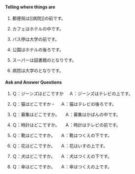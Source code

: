 #### Telling where things are
1. 郵便局は[[病院]]の前です。
   
2. カフェはホテルの中です。
 
3. バス停は大学の前です。
 
4. 公園はホテルの後ろです。
 
5. スーパーは図書館のとなりです。
 
6. 病院は大学のとなりです。

#### Ask and Answer Questions
1. Ｑ：ジーンズはどこですか
　Ａ：ジーンズはテレビの上です。

2. Ｑ：猫はどこですか・
　Ａ：猫はテレビの後ろです。
   
3. Ｑ：募集はどこですか。
　Ａ：募集はかばんの中です。
   
4. Ｑ：時計はどこですか。
　Ａ：時計はテレビの前です。
   
5. Ｑ：靴はどこですか。
　Ａ：靴はつくえの下です。
   
6. Ｑ：花はどこですか。
　Ａ：花はいすの上です。
   
7. Ｑ：犬はどこですか。
　Ａ：犬はつくえの下です。

8. Ｑ：傘はどこですか。
　Ａ：傘はつくえの上です。